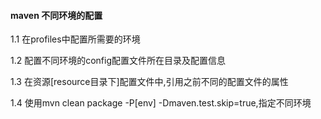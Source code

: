 #### maven 不同环境的配置

1.1 在profiles中配置所需要的环境

1.2 配置不同环境的config配置文件所在目录及配置信息

1.3 在资源[resource目录下]配置文件中,引用之前不同的配置文件的属性

1.4 使用mvn clean package -P[env] -Dmaven.test.skip=true,指定不同环境